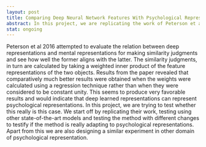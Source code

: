 ```yaml
---
layout: post
title: Comparing Deep Neural Network Features With Psychological Representations
abstract: In this project, we are replicating the work of Peterson et al 2016, testing using other state-of-the-art models and testing the method with different changes to testify if the method is really adapting to psychological representations. 
stat: ongoing
---
```

Peterson et al 2016 attempted to evaluate the relation between deep representations and mental representations for making similarity judgments and see how well the former aligns with the latter. The similarity judgments, in turn are calculated by taking a weighted inner product of the feature representations of the two objects.  Results from the paper revealed that comparatively much better results were obtained when the weights were calculated using a regression technique rather than when they were considered to be constant unity. This seems to produce very favorable results and would indicate that deep learned representations can represent psychological representations. In this project, we are trying to test whether this really is this case. We start off by replicating their work, testing using other state-of-the-art models and testing the method with different changes to testify if the method is really adapting to psychological representations. Apart from this we are also designing a similar experiment in other domain of psychological representation.
